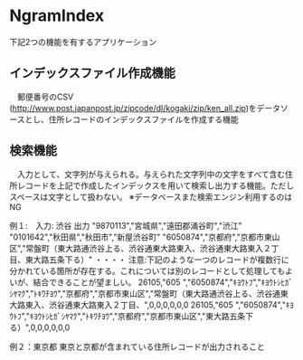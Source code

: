 # NgramIndex

下記2つの機能を有するアプリケーション

## インデックスファイル作成機能
　郵便番号のCSV (http://www.post.japanpost.jp/zipcode/dl/kogaki/zip/ken_all.zip)をデータソースとし、住所レコードのインデックスファイルを作成する機能


## 検索機能

　入力として、文字列が与えられる。与えられた文字列中の文字をすべて含む住所レコードを上記で作成したインデックスを用いて検索し出力する機能。ただしスペースは文字として扱わない。
※データベースまた検索エンジン利用するのはNG

例１:　入力: 渋谷
出力
"9870113","宮城県","遠田郡涌谷町","渋江"
"0101642","秋田県","秋田市","新屋渋谷町"
"6050874","京都府","京都市東山区","常盤町（東大路通渋谷上る、渋谷通東大路東入、渋谷通東大路東入２丁目、東大路五条下る）"
  ・・・・
注意:下記のような一つのレコードが複数行に分かれている箇所が存在する。これについては別のレコードとして処理してもよいが、結合できることが望ましい。
26105,"605  ","6050874","ｷﾖｳﾄﾌ","ｷﾖｳﾄｼﾋｶﾞｼﾔﾏｸ","ﾄｷﾜﾁﾖｳ","京都府","京都市東山区","常盤町（東大路通渋谷上る、渋谷通東大路東入、渋谷通東大路東入２丁目、",0,0,0,0,0,0
26105,"605  ","6050874","ｷﾖｳﾄﾌ","ｷﾖｳﾄｼﾋｶﾞｼﾔﾏｸ","ﾄｷﾜﾁﾖｳ","京都府","京都市東山区","東大路五条下る）",0,0,0,0,0,0

例２：東京都
東京と京都が含まれている住所レコードが出力されること
